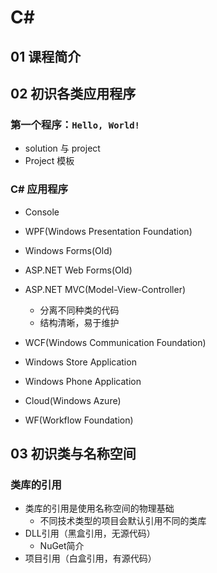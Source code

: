 # C#

## 01 课程简介

## 02 初识各类应用程序

### 第一个程序：`Hello, World!`

* solution 与 project
* Project 模板

### C# 应用程序

- Console

- WPF(Windows Presentation Foundation)

- Windows Forms(Old)

- ASP.NET Web Forms(Old)

- ASP.NET MVC(Model-View-Controller)
  - 分离不同种类的代码
  - 结构清晰，易于维护

- WCF(Windows Communication Foundation)

- Windows Store Application

- Windows Phone Application
- Cloud(Windows Azure)
- WF(Workflow Foundation)

## 03 初识类与名称空间

### 类库的引用

* 类库的引用是使用名称空间的物理基础
  * 不同技术类型的项目会默认引用不同的类库
* DLL引用（黑盒引用，无源代码）
  * NuGet简介
* 项目引用（白盒引用，有源代码）


